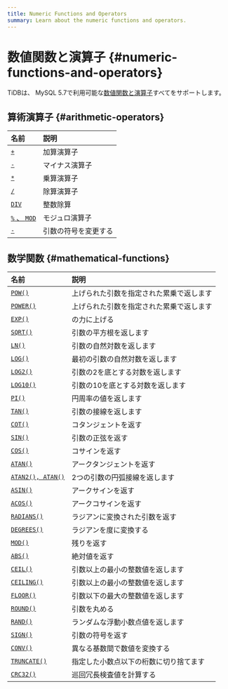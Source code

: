 ```yaml
---
title: Numeric Functions and Operators
summary: Learn about the numeric functions and operators.
---
```


# 数値関数と演算子 {#numeric-functions-and-operators}

TiDBは、 MySQL 5.7で利用可能な[数値関数と演算子](https://dev.mysql.com/doc/refman/5.7/en/numeric-functions.html)すべてをサポートします。

## 算術演算子 {#arithmetic-operators}

| 名前                                                                                                       | 説明         |
| :------------------------------------------------------------------------------------------------------- | :--------- |
| [`+`](https://dev.mysql.com/doc/refman/5.7/en/arithmetic-functions.html#operator_plus)                   | 加算演算子      |
| [`-`](https://dev.mysql.com/doc/refman/5.7/en/arithmetic-functions.html#operator_minus)                  | マイナス演算子    |
| [`*`](https://dev.mysql.com/doc/refman/5.7/en/arithmetic-functions.html#operator_times)                  | 乗算演算子      |
| [`/`](https://dev.mysql.com/doc/refman/5.7/en/arithmetic-functions.html#operator_divide)                 | 除算演算子      |
| [`DIV`](https://dev.mysql.com/doc/refman/5.7/en/arithmetic-functions.html#operator_div)                  | 整数除算       |
| [`%` 、 <code>MOD</code>](https://dev.mysql.com/doc/refman/5.7/en/arithmetic-functions.html#operator_mod) | モジュロ演算子    |
| [`-`](https://dev.mysql.com/doc/refman/5.7/en/arithmetic-functions.html#operator_unary-minus)            | 引数の符号を変更する |

## 数学関数 {#mathematical-functions}

| 名前                                                                                                      | 説明                   |
| :------------------------------------------------------------------------------------------------------ | :------------------- |
| [`POW()`](https://dev.mysql.com/doc/refman/5.7/en/mathematical-functions.html#function_pow)             | 上げられた引数を指定された累乗で返します |
| [`POWER()`](https://dev.mysql.com/doc/refman/5.7/en/mathematical-functions.html#function_power)         | 上げられた引数を指定された累乗で返します |
| [`EXP()`](https://dev.mysql.com/doc/refman/5.7/en/mathematical-functions.html#function_exp)             | の力に上げる               |
| [`SQRT()`](https://dev.mysql.com/doc/refman/5.7/en/mathematical-functions.html#function_sqrt)           | 引数の平方根を返します          |
| [`LN()`](https://dev.mysql.com/doc/refman/5.7/en/mathematical-functions.html#function_ln)               | 引数の自然対数を返します         |
| [`LOG()`](https://dev.mysql.com/doc/refman/5.7/en/mathematical-functions.html#function_log)             | 最初の引数の自然対数を返します      |
| [`LOG2()`](https://dev.mysql.com/doc/refman/5.7/en/mathematical-functions.html#function_log2)           | 引数の2を底とする対数を返します     |
| [`LOG10()`](https://dev.mysql.com/doc/refman/5.7/en/mathematical-functions.html#function_log10)         | 引数の10を底とする対数を返します    |
| [`PI()`](https://dev.mysql.com/doc/refman/5.7/en/mathematical-functions.html#function_pi)               | 円周率の値を返します           |
| [`TAN()`](https://dev.mysql.com/doc/refman/5.7/en/mathematical-functions.html#function_tan)             | 引数の接線を返します           |
| [`COT()`](https://dev.mysql.com/doc/refman/5.7/en/mathematical-functions.html#function_cot)             | コタンジェントを返す           |
| [`SIN()`](https://dev.mysql.com/doc/refman/5.7/en/mathematical-functions.html#function_sin)             | 引数の正弦を返す             |
| [`COS()`](https://dev.mysql.com/doc/refman/5.7/en/mathematical-functions.html#function_cos)             | コサインを返す              |
| [`ATAN()`](https://dev.mysql.com/doc/refman/5.7/en/mathematical-functions.html#function_atan)           | アークタンジェントを返す         |
| [`ATAN2(), ATAN()`](https://dev.mysql.com/doc/refman/5.7/en/mathematical-functions.html#function_atan2) | 2つの引数の円弧接線を返します      |
| [`ASIN()`](https://dev.mysql.com/doc/refman/5.7/en/mathematical-functions.html#function_asin)           | アークサインを返す            |
| [`ACOS()`](https://dev.mysql.com/doc/refman/5.7/en/mathematical-functions.html#function_acos)           | アークコサインを返す           |
| [`RADIANS()`](https://dev.mysql.com/doc/refman/5.7/en/mathematical-functions.html#function_radians)     | ラジアンに変換された引数を返す      |
| [`DEGREES()`](https://dev.mysql.com/doc/refman/5.7/en/mathematical-functions.html#function_degrees)     | ラジアンを度に変換する          |
| [`MOD()`](https://dev.mysql.com/doc/refman/5.7/en/mathematical-functions.html#function_mod)             | 残りを返す                |
| [`ABS()`](https://dev.mysql.com/doc/refman/5.7/en/mathematical-functions.html#function_abs)             | 絶対値を返す               |
| [`CEIL()`](https://dev.mysql.com/doc/refman/5.7/en/mathematical-functions.html#function_ceil)           | 引数以上の最小の整数値を返します     |
| [`CEILING()`](https://dev.mysql.com/doc/refman/5.7/en/mathematical-functions.html#function_ceiling)     | 引数以上の最小の整数値を返します     |
| [`FLOOR()`](https://dev.mysql.com/doc/refman/5.7/en/mathematical-functions.html#function_floor)         | 引数以下の最大の整数値を返します     |
| [`ROUND()`](https://dev.mysql.com/doc/refman/5.7/en/mathematical-functions.html#function_round)         | 引数を丸める               |
| [`RAND()`](https://dev.mysql.com/doc/refman/5.7/en/mathematical-functions.html#function_rand)           | ランダムな浮動小数点値を返します     |
| [`SIGN()`](https://dev.mysql.com/doc/refman/5.7/en/mathematical-functions.html#function_sign)           | 引数の符号を返す             |
| [`CONV()`](https://dev.mysql.com/doc/refman/5.7/en/mathematical-functions.html#function_conv)           | 異なる基数間で数値を変換する       |
| [`TRUNCATE()`](https://dev.mysql.com/doc/refman/5.7/en/mathematical-functions.html#function_truncate)   | 指定した小数点以下の桁数に切り捨てます  |
| [`CRC32()`](https://dev.mysql.com/doc/refman/5.7/en/mathematical-functions.html#function_crc32)         | 巡回冗長検査値を計算する         |
